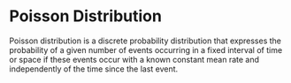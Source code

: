# Poisson Distribution

Poisson distribution is a discrete probability distribution that expresses the probability of a given number of events occurring in a fixed interval of time or space if these events occur with a known constant mean rate and independently of the time since the last event.